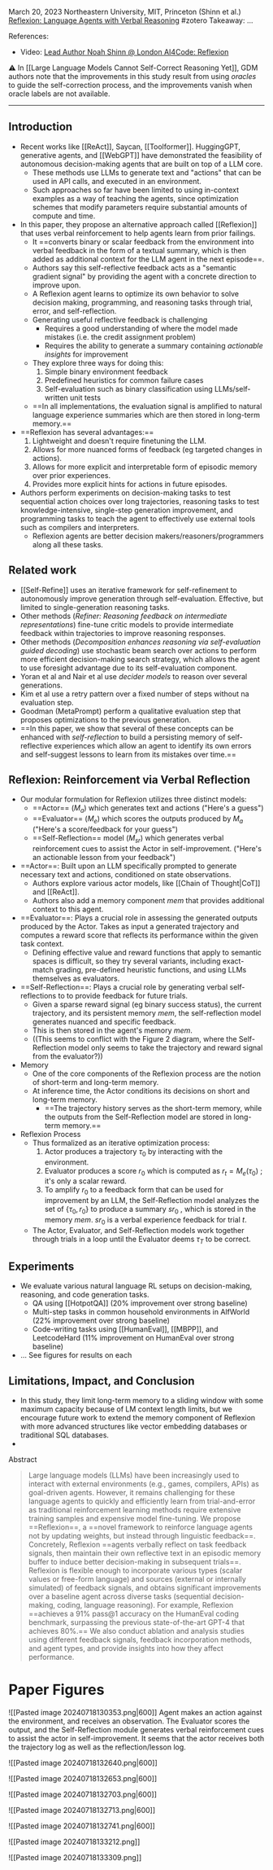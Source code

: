 March 20, 2023
Northeastern University, MIT, Princeton (Shinn et al.)
[Reflexion: Language Agents with Verbal Reasoning](https://arxiv.org/abs/2303.11366)
#zotero 
Takeaway: ...

References:
- Video: [Lead Author Noah Shinn @ London AI4Code: Reflexion](https://www.youtube.com/watch?v=kKNx64AmzwU)

⚠️ In [[Large Language Models Cannot Self-Correct Reasoning Yet]], GDM authors note that the improvements in this study result from using *oracles* to guide the self-correction process, and the improvements vanish when oracle labels are not available.

---

## Introduction
- Recent works like [[ReAct]], Saycan, [[Toolformer]]. HuggingGPT, generative agents, and [[WebGPT]] have demonstrated the feasibility of autonomous decision-making agents that are built on top of a LLM core.
	- These methods use LLMs to generate text and "actions" that can be used in API calls, and executed in an environment.
	- Such approaches so far have been limited to using in-context examples as a way of teaching the agents, since optimization schemes that modify parameters require substantial amounts of compute and time.
- In this paper, they propose an alternative approach called [[Reflexion]] that uses verbal reinforcement to help agents learn from prior failings. 
	- It ==converts binary or scalar feedback from the environment into verbal feedback in the form of a textual summary, which is then added as additional context for the LLM agent in the next episode==.
	- Authors say this self-reflective feedback acts as a "semantic gradient signal" by providing the agent with a concrete direction to improve upon.
	- A Reflexion agent learns to optimize its own behavior to solve decision making, programming, and reasoning tasks through trial, error, and self-reflection.
	- Generating useful reflective feedback is challenging
		- Requires a good understanding of where the model made mistakes (i.e. the credit assignment problem)
		- Requires the ability to generate a summary containing *actionable insights* for improvement
	- They explore three ways for doing this:
		1. Simple binary environment feedback
		2. Predefined heuristics for common failure cases
		3. Self-evaluation such as binary classification using LLMs/self-written unit tests
	- ==In all implementations, the evaluation signal is amplified to natural language experience summaries which are then stored in long-term memory.==
- ==Reflexion has several advantages:==
	1. Lightweight and doesn't require finetuning the LLM.
	2. Allows for more nuanced forms of feedback (eg targeted changes in actions).
	3. Allows for more explicit and interpretable form of episodic memory over prior experiences.
	4. Provides more explicit hints for actions in future episodes.
- Authors perform experiments on decision-making tasks to test sequential action choices over long trajectories, reasoning tasks to test knowledge-intensive, single-step generation improvement, and programming tasks to teach the agent to effectively use external tools such as compilers and interpreters.
	- Reflexion agents are better decision makers/reasoners/programmers along all these tasks.



## Related work
- [[Self-Refine]] uses an iterative framework for self-refinement to autonomously improve generation through self-evaluation. Effective, but limited to single-generation reasoning tasks.
- Other methods (*Refiner: Reasoning feedback on intermediate representations*) fine-tune critic models to provide intermediate feedback within trajectories to improve reasoning responses.
- Other methods (*Decomposition enhances reasoning via self-evaluation guided decoding*) use stochastic beam search over actions to perform more efficient decision-making search strategy, which allows the agent to use foresight advantage due to its self-evaluation component.
- Yoran et al and Nair et al use *decider models* to reason over several generations.
- Kim et al use a retry pattern over a fixed number of steps without na evaluation step.
- Goodman (MetaPrompt) perform a qualitative evaluation step that proposes optimizations to the previous generation.
- ==In this paper, we show that several of these concepts can be enhanced with *self-reflection* to build a persisting memory of self-reflective experiences which allow an agent to identify its own errors and self-suggest lessons to learn from its mistakes over time.==


## Reflexion: Reinforcement via Verbal Reflection
- Our modular formulation for Reflexion utilizes three distinct models:
	- ==Actor== ($M_a$) which generates text and actions ("Here's a guess")
	- ==Evaluator== ($M_e$) which scores the outputs produced by $M_a$ ("Here's a score/feedback for your guess")
	- ==Self-Reflection== model ($M_{sr}$) which generates verbal reinforcement cues to assist the Actor in self-improvement. ("Here's an actionable lesson from your feedback")
- ==Actor==: Built upon an LLM specifically prompted to generate necessary text and actions, conditioned on state observations.
	- Authors explore various actor models, like [[Chain of Thought|CoT]] and [[ReAct]]. 
	- Authors also add a memory component *mem* that provides additional context to this agent. 
- ==Evaluator==: Plays a crucial role in assessing the generated outputs produced by the Actor. Takes as input a generated trajectory and computes a reward score that reflects its performance within the given task context. 
	- Defining effective value and reward functions that apply to semantic spaces is difficult, so they try several variants, including exact-match grading, pre-defined heuristic functions, and using LLMs themselves as evaluators.
- ==Self-Reflection==: Plays a crucial role by generating verbal self-reflections to to provide feedback for future trials.
	- Given a sparse reward signal (eg binary success status), the current trajectory, and its persistent memory *mem*, the self-reflection model generates nuanced and specific feedback. 
	- This is then stored in the agent's memory *mem*. 
	- ((This seems to conflict with the Figure 2 diagram, where the Self-Reflection model only seems to take the trajectory and reward signal from the evaluator?))
- Memory
	- One of the core components of the Reflexion process are the notion of short-term and long-term memory.
	- At inference time, the Actor conditions its decisions on short and long-term memory.
		- ==The trajectory history serves as the short-term memory, while the outputs from the Self-Reflection model are stored in long-term memory.==
- Reflexion Process
	- Thus formalized as an iterative optimization process:
		1. Actor produces a trajectory $\tau_0$  by interacting with the environment.
		2. Evaluator produces a score $r_0$ which is computed as $r_t = M_e(\tau_0)$ ; it's only a scalar reward.
		3. To amplify $r_0$ to a feedback form that can be used for improvement by an LLM, the Self-Reflection model analyzes the set of $\{\tau_0, r_0\}$ to produce a summary $sr_0$ , which is stored in the memory *mem*. $sr_0$ is a verbal experience feedback for trial $t$.
	- The Actor, Evaluator, and Self-Reflection models work together through trials in a loop until the Evaluator deems $\tau_T$ to be correct.

## Experiments
- We evaluate various natural language RL setups on decision-making, reasoning, and code generation tasks.
	- QA using [[HotpotQA]] (20% improvement over strong baseline)
	- Multi-step tasks in common household environments in AlfWorld (22% improvement over strong baseline)
	- Code-writing tasks using [[HumanEval]], [[MBPP]], and LeetcodeHard (11% improvement on HumanEval over strong baseline)
- ... See figures for results on each

## Limitations, Impact, and Conclusion
- In this study, they limit long-term memory to a sliding window with some maximum capacity because of LM context length limits, but we encourage future work to extend the memory component of Reflexion with more advanced structures like vector embedding databases or traditional SQL databases.
- 


Abstract
> Large language models (LLMs) have been increasingly used to interact with external environments (e.g., games, compilers, APIs) as goal-driven agents. However, it remains challenging for these language agents to quickly and efficiently learn from trial-and-error as traditional reinforcement learning methods require extensive training samples and expensive model fine-tuning. We propose ==Reflexion==, a ==novel framework to reinforce language agents not by updating weights, but instead through linguistic feedback==. Concretely, Reflexion ==agents verbally reflect on task feedback signals, then maintain their own reflective text in an episodic memory buffer to induce better decision-making in subsequent trials==. Reflexion is flexible enough to incorporate various types (scalar values or free-form language) and sources (external or internally simulated) of feedback signals, and obtains significant improvements over a baseline agent across diverse tasks (sequential decision-making, coding, language reasoning). For example, Reflexion ==achieves a 91% pass@1 accuracy on the HumanEval coding benchmark, surpassing the previous state-of-the-art GPT-4 that achieves 80%.== We also conduct ablation and analysis studies using different feedback signals, feedback incorporation methods, and agent types, and provide insights into how they affect performance.


# Paper Figures

![[Pasted image 20240718130353.png|600]]
Agent makes an action against the environment, and receives an observation. The Evaluator scores the output, and the Self-Reflection module generates verbal reinforcement cues to assist the actor in self-improvement. It seems that the actor receives both the trajectory log as well as the reflection/lesson log.

![[Pasted image 20240718132640.png|600]]

![[Pasted image 20240718132653.png|600]]

![[Pasted image 20240718132703.png|600]]

![[Pasted image 20240718132713.png|600]]

![[Pasted image 20240718132741.png|600]]

![[Pasted image 20240718133212.png]]

![[Pasted image 20240718133309.png]]

